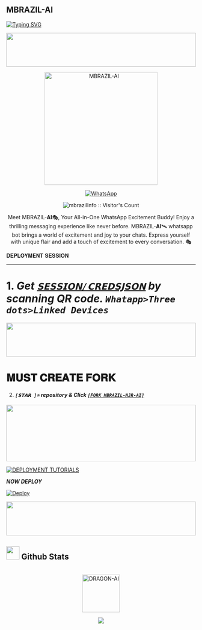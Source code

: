 
## MBRAZIL-AI


[![Typing SVG](https://readme-typing-svg.herokuapp.com?font=Neuton&size=25&color=30FF40&background=000000&center=true&vCenter=true&width=1000&height=60&lines=Hello+World%2C+I'm+MBRAZIL-𝐀𝐈+🪩;𝐈𝐓'𝐒+𝐍𝐎𝐓+𝐉𝐔𝐒𝐓+𝐁𝐎𝐓+𝐁𝐑𝐎+🎭☠️;𝐈𝐓'𝐒+𝐀+𝐁𝐑𝐀𝐍𝐃+🔥;𝗥𝗘𝗦𝗣𝗘𝗖𝗧+MBRAZIL-𝗔𝗜+🕸️;𝐆𝐈𝐕𝐄+𝐀+𝐒𝐓𝐀𝐑+𝐁𝐑𝐔𝐇+🎭)](https://git.io/typing-svg)




<img src="https://i.imgur.com/dBaSKWF.gif" height="90" width="100%">
<p align="center">

   <a href="https://youtube.com/c/SuhailTechInfo">
    <img alt="MBRAZIL-AI" height="300" src="https://files.catbox.moe/09deys.jpg">
  </a>
</p>
  
   
<p align="center">

  <a aria-label="WHATSAPP ME" href="https://wa.me/+255676787885" target="_blank">
    <img alt="WhatsApp" src="https://img.shields.io/badge/FOR 𝐇𝐄𝐋𝐏 𝐂𝐎𝐍𝐓𝐀𝐂𝐓 𝐎𝐖𝐍𝐄𝐑🎭-25D366?style=for-the-badge&logo=WhatsApp&logoColor=blue" />
  </a>
 




 <p align="center"><img src="https://profile-counter.glitch.me/{MBRAZIL-𝐀𝐈🛸}/count.svg" alt="mbrazilInfo :: Visitor's Count" old_src="https://profile-counter.glitch.me/{mbrazilInfo}/count.svg" /></p>


  <p align="center"> Meet MBRAZIL-𝐀𝐈🎭, Your All-in-One WhatsApp Excitement Buddy! Enjoy a thrilling messaging experience like never before. MBRAZIL-𝐀𝐈🛰️ whatsapp bot brings a world of excitement and joy to your chats. Express yourself with unique flair and add a touch of excitement to every conversation. 🎭</p
  
  
 

 
# 𝐃𝐄𝐏𝐋𝐎𝐘𝐌𝐄𝐍𝐓 𝐒𝐄𝐒𝐒𝐈𝐎𝐍
---
# 1. ***Get [`𝗦𝗘𝗦𝗦𝗜𝗢𝗡/𝗖𝗥𝗘𝗗𝗦𝗝𝗦𝗢𝗡`](https://tyrax-session-2.onrender.com/pair)  by scanning QR code. `Whatapp>Three dots>Linked Devices`***

<img src="https://i.imgur.com/dBaSKWF.gif" height="90" width="100%">

# 𝐌𝐔𝐒𝐓 𝐂𝐑𝐄𝐀𝐓𝐄 𝐅𝐎𝐑𝐊 

2.  ***`[𝗦𝗧𝗔𝗥 ]⭐` repository & Click [`[FORK MBRAZIL-NJR-AI]`](https://github.com/neymarjrjr/MBRAZIL-NJR-AI/fork)***

<img src="https://i.imgur.com/dBaSKWF.gif" height="150" width="100%">

<a href="https://youtu.be/xIVn6Cxsx5w?si=w_jy6vZJLqPxj0q0"><img title="DEPLOYMENT TUTORIALS" src="https://img.shields.io/badge/DEPLOYMENT TUTORIAL-h?color=red&style=for-the-badge&logo=YouTube"></a>


*****NOW DEPLOY*****

[![Deploy](https://www.herokucdn.com/deploy/button.svg)](https://heroku.com/deploy?template=https://github.com/neymarjrjr/MBRAZIL-NJR-AI)
  


<img src="https://i.imgur.com/dBaSKWF.gif" height="90" width="100%">

## <img src="https://media.giphy.com/media/iY8CRBdQXODJSCERIr/giphy.gif" width="35"><b> Github Stats </b>
<br>
<div align="center">

<img alt="DRAGON-AI" height="100" src="https://i.imgur.com/Et0jQQl.jpeg">

  <p align="center"><img src="https://img.shields.io/badge/DEVELOPED%20BY -ARLODRAGON-green?colorA=%23ff0000&colorB=%23017e40&style=flat-square">  
